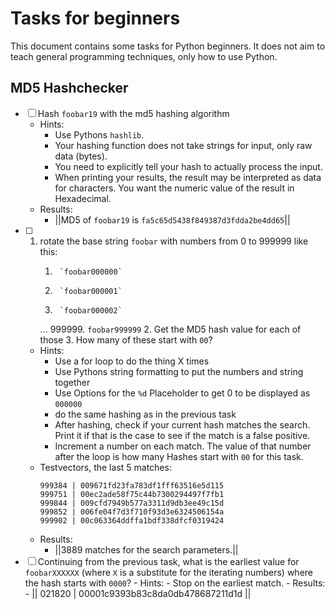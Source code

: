 # Tasks for beginners

This document contains some tasks for Python beginners. It does not aim to teach general 
programming techniques, only how to use Python.

## MD5 Hashchecker
- [ ] Hash `foobar19` with the md5 hashing algorithm
    - Hints:
        - Use Pythons `hashlib`.
        - Your hashing function does not take strings for input, only raw data (bytes).
        - You need to explicitly tell your hash to actually process the input.
        - When printing your results, the result may be interpreted as data for characters. 
          You want the numeric value of the result in Hexadecimal.
    - Results:
        - ||MD5 of `foobar19` is `fa5c65d5438f849387d3fdda2be4dd65`||
- [ ] 1. rotate the base string `foobar` with numbers from 0 to 999999 like this:
        1.      `foobar000000`
        2.      `foobar000001`
        3.      `foobar000002`
        ...
        999999. `foobar999999`
      2. Get the MD5 hash value for each of those
      3. How many of these start with `00`?
    - Hints:
        - Use a for loop to do the thing X times
        - Use Pythons string formatting to put the numbers and string together
        - Use Options for the `%d` Placeholder to get 0 to be displayed as `000000`
        - do the same hashing as in the previous task
        - After hashing, check if your current hash matches the search. 
          Print it if that is the case to see if the match is a false positive.
        - Increment a number on each match. The value of that number after the loop is how many
          Hashes start with `00` for this task.
    - Testvectors, the last 5 matches:
        ```text
        999384 | 009671fd23fa783df1fff63516e5d115
        999751 | 00ec2ade58f75c44b7300294497f7fb1
        999844 | 009cfd7949b577a3311d9db3ee49c15d
        999852 | 006fe04f7d3f710f93d3e6324506154a
        999902 | 00c063364ddffa1bdf338dfcf0319424
        ```
    - Results:
        - ||3889 matches for the search parameters.||
- [ ] Continuing from the previous task, what is the earliest value for `foobarXXXXXX` (where `X`
      is a substitute for the iterating numbers) where the hash starts with `0000`?
      - Hints:
        - Stop on the earliest match.
      - Results:
        - || 021820 | 00001c9393b83c8da0db478687211d1d ||
